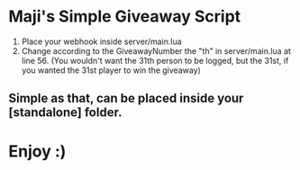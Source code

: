 # Maji's Simple Giveaway Script

1. Place your webhook inside server/main.lua
2. Change according to the GiveawayNumber the "th" in server/main.lua at line 56. (You wouldn't want the 31th person to be logged, but the 31st, if you wanted the 31st player to win the giveaway)

## Simple as that, can be placed inside your [standalone] folder. 


# Enjoy :)
